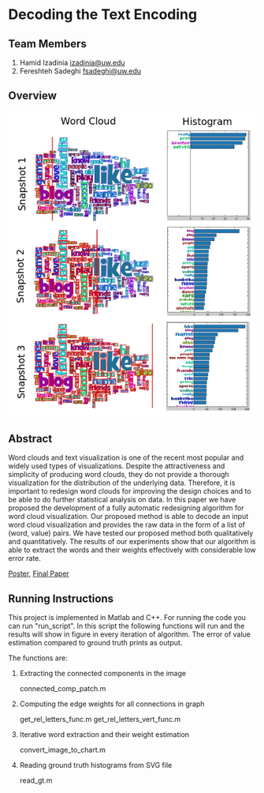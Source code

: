Decoding the Text Encoding
===============
## Team Members

1. Hamid Izadinia izadinia@uw.edu
2. Fereshteh Sadeghi fsadeghi@uw.edu

## Overview
![Overview](overview_final.png)

## Abstract
Word clouds and text visualization is one of the recent most popular and widely used types of visualizations. Despite the attractiveness and simplicity of producing word clouds, they do not provide a thorough visualization for the distribution of the underlying data. Therefore, it is important to redesign word clouds for improving the design choices and to be able to do further statistical analysis on data. In this paper we have proposed the development of a fully automatic redesigning algorithm for word cloud visualization. Our proposed method is able to decode an input word cloud visualization and provides the raw data in the form of a list of (word, value) pairs. We have tested our proposed method both qualitatively and quantitatively. The results of our experiments show that our algorithm is able to extract the words and their weights effectively with considerable low error rate.


[Poster](https://github.com/CSE512-14W/fp-izadinia-fsadeghi/raw/master/final/poster-izadinia-fsadeghi.pdf),
[Final Paper](https://github.com/CSE512-14W/fp-izadinia-fsadeghi/raw/master/final/paper-izadinia-fsadeghi.pdf) 

## Running Instructions
This project is implemented in Matlab and C++. For running the code you can run "run_script". In this script the following functions will run and the results will show in figure in every iteration of algorithm. The error of value estimation compared to ground truth prints as output.

The functions are:

1. Extracting the connected components in the image
    
     connected_comp_patch.m
     
2. Computing the edge weights for all connections in graph
     
     get_rel_letters_func.m
     get_rel_letters_vert_func.m

3. Iterative word extraction and their weight estimation
    
    convert_image_to_chart.m

4. Reading ground truth histograms from SVG file
    
    read_gt.m
